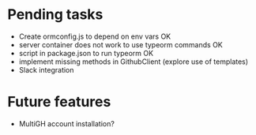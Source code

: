 # Pending tasks
- Create ormconfig.js to depend on env vars OK
- server container does not work to use typeorm commands OK
- script in package.json to run typeorm OK
- implement missing methods in GithubClient (explore use of templates)
- Slack integration

# Future features
- MultiGH account installation?